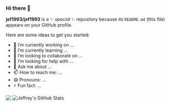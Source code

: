 ### Hi there 👋

**jef1993/jef1993** is a ✨ _special_ ✨ repository because its `README.md` (this file) appears on your GitHub profile.

Here are some ideas to get you started:

- 🔭 I’m currently working on ...
- 🌱 I’m currently learning ...
- 👯 I’m looking to collaborate on ...
- 🤔 I’m looking for help with ...
- 💬 Ask me about ...
- 📫 How to reach me: ...
- 😄 Pronouns: ...
- ⚡ Fun fact: ...


<div><//div>
   <img align='center' src='https://github-readme-stats.vercel.app/api/top-langs/?username=jef1993&langs_count=3&theme=swift'>
   <img align="center" src="https://github-readme-stats.vercel.app/api?username=jef1993&show_icons=true&line_height=27&theme=swift" alt="Jeffrey's GitHub Stats" />


